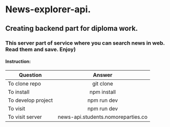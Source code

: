 # News-explorer-api.
## Creating backend part for diploma work.
### This server part of service where you can search news in web. Read them and save. Enjoy)
#### Instruction:
| Question | Answer |
|----------------|:---------:|
| To clone repo | git clone |
| To install | npm install |
| To develop project| npm run dev |
| To visit| npm run dev |
| To visit server| news-api.students.nomoreparties.co |


